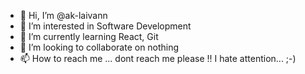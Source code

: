 - 👋 Hi, I’m @ak-laivann
- 👀 I’m interested in Software Development
- 🌱 I’m currently learning React, Git
- 💞️ I’m looking to collaborate on nothing
- 📫 How to reach me ... dont reach me please !! I hate attention... ;-)

<!---
ak-laivann/ak-laivann is a ✨ special ✨ repository because its `README.md` (this file) appears on your GitHub profile.
You can click the Preview link to take a look at your changes.
--->
